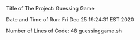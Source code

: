Title of The Project: Guessing Game

Date and Time of Run: 
Fri Dec 25 19:24:31 EST 2020

Number of Lines of Code: 
      48 guessinggame.sh
